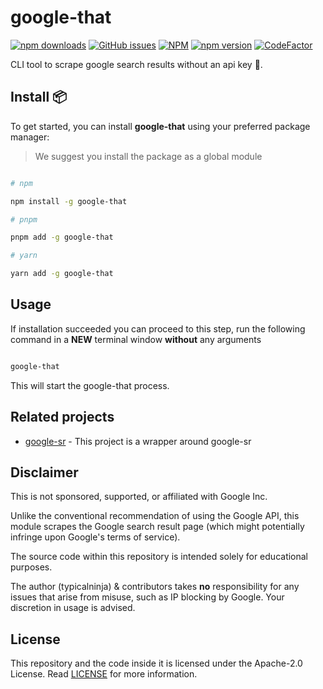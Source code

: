 # google-that

[![npm downloads](https://img.shields.io/npm/dw/google-that)](https://www.npmjs.com/package/google-that)
[![GitHub issues](https://img.shields.io/github/issues/typicalninja/google-sr)](https://github.com/typicalninja/google-sr/issues)
[![NPM](https://img.shields.io/npm/l/google-that)](https://www.npmjs.com/package/google-that)
[![npm version](https://img.shields.io/npm/v/google-that)](https://www.npmjs.com/package/google-that)
[![CodeFactor](https://www.codefactor.io/repository/github/typicalninja/google-sr/badge)](https://www.codefactor.io/repository/github/typicalninja/google-sr)

CLI tool to scrape google search results without an api key 🚀.

## Install 📦

To get started, you can install **google-that** using your preferred package manager:

> We suggest you install the package as a global module

```bash

# npm

npm install -g google-that

# pnpm 

pnpm add -g google-that

# yarn

yarn add -g google-that

```

## Usage

If installation succeeded you can proceed to this step, run the following command in a **NEW** terminal window **without** any arguments

```bash

google-that

```

This will start the google-that process.


## Related projects

* [google-sr](https://github.com/typicalninja/google-sr) - This project is a wrapper around google-sr

## Disclaimer

This is not sponsored, supported, or affiliated with Google Inc.

Unlike the conventional recommendation of using the Google API, this module scrapes the Google search result page (which might potentially infringe upon Google's terms of service).

The source code within this repository is intended solely for educational purposes.

The author (typicalninja) & contributors takes **no** responsibility for any issues that arise from misuse, such as IP blocking by Google. Your discretion in usage is advised.

## License

This repository and the code inside it is licensed under the Apache-2.0 License. Read [LICENSE](./LICENSE) for more information.